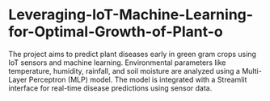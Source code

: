 # Leveraging-IoT-Machine-Learning-for-Optimal-Growth-of-Plant-o
The project aims to predict plant diseases early in green gram crops using IoT sensors and machine learning. Environmental parameters like temperature, humidity, rainfall, and soil moisture are analyzed using a Multi-Layer Perceptron (MLP) model. The model is integrated with a Streamlit interface for real-time disease predictions using sensor data.
